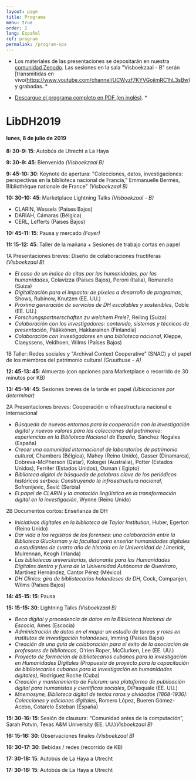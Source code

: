 ```yaml
---
layout: page
title: Programa
menu: true
order: 2
lang: Español
ref: program
permalink: /program-spa
---
```



* Los materiales de las presentaciones se depositarán en nuestra [comunidad Zenodo](https://zenodo.org/communities/libraries-as-research-partner-2019/). Las sesiones en la sala "Visboekzaal - B" serán [transmitidas en vivo(https://www.youtube.com/channel/UCWyzf7KYVGojimRC1hL3sBw) y grabadas. *

* [Descargue el programa completo en PDF (en inglés)](https://adholibdh.github.io/dh2019-preconference/assets/pdfs/LibDH2019_Programme.pdf). *

# LibDH2019

#### lunes, 8 de julio de 2019

**8: 30-9: 15**: Autobús de Utrecht a La Haya

**9: 30-9: 45**: Bienvenida *(Visboekzaal B)*

**9: 45-10: 30**: Keynote de apertura: "Colecciones, datos, investigaciones: perspectivas en la biblioteca nacional de Francia," Emmanuelle Bermès, Bibliothèque nationale de France" *(Visboekzaal B)*

**10: 30-10: 45**: Marketplace Lightning Talks *(Visboekzaal - B)*
* CLARIN, Wessels (Países Bajos)
* DARIAH, Cámaras (Bélgica)
* CERL, Lefferts (Países Bajos)

**10: 45-11: 15**: Pausa y mercado *(Foyer)*

**11: 15-12: 45**: Taller de la mañana + Sesiones de trabajo cortas en papel

1A Presentaciones breves: Diseño de colaboraciones fructíferas *(Visboekzaal B)*
* *El caso de un índice de citas por las humanidades, por las humanidades*, Colavizza (Países Bajos), Peroni (Italia), Romanello (Suiza)
* *Digitalización para el impacto: de píxeles a desarrollo de programas*, Shows, Rubinow, Knutzen (EE. UU.)
* *Próxima generación de servicios de DH escalables y sostenibles*, Coble (EE. UU.)
* *Forschungspartnerschaften zu welchem Preis?*, Reiling (Suiza)
* *Colaboración con los investigadores: contenido, sistemas y técnicas de presentación*, Pääkkönen, Hakkarainen (Finlandia)
* *Colaboración con investigadores en una biblioteca nacional*, Kleppe, Claeyssens, Veldhoen, Wilms (Países Bajos)

1B Taller: Redes sociales y "Archival Context Cooperative" (SNAC) y el papel de los miembros del patrimonio cultural *(Gruuthuse - A)*

**12: 45-13: 45**: Almuerzo (con opciones para Marketplace o recorrido de 30 minutos por KB)

**13: 45-14: 45**: Sesiones breves de la tarde en papel *(Ubicaciones por determinar)*

2A Presentaciones breves: Cooperación e infraestructura nacional e internacional
* *Búsqueda de nuevos entornos para la cooperación con la investigación digital y nuevos valores para las colecciones del patrimonio: experiencias en la Biblioteca Nacional de España*, Sánchez Nogales (España)
* *Crecer una comunidad internacional de laboratorios de patrimonio cultural*, Chambers (Bélgica), Mahey (Reino Unido), Gasser (Dinamarca), Dobreva-McPherson (Qatar), Kokegei (Australia), Potter (Estados Unidos), Ferriter (Estados Unidos), Osman ( Egipto)
* *Biblioteca digital de búsqueda de palabras clave de los periódicos históricos serbios: Construyendo la infraestructura nacional*, Sofronijevic, Šević (Serbia)
* *El papel de CLARIN y la anotación lingüística en la transformación digital en la investigación*, Wynne (Reino Unido)

2B Documentos cortos: Enseñanza de DH
* *Iniciativas digitales en la biblioteca de Taylor Institution*, Huber, Egerton (Reino Unido)
* *Dar vida a los registros de los forenses: una colaboración entre la Biblioteca Glucksman y la facultad para enseñar humanidades digitales a estudiantes de cuarto año de historia en la Universidad de Limerick*, Mulrennan, Keogh (Irlanda)
* *Las bibliotecas universitarias, detonante para las Humanidades Digitales dentro y fuera de la Universidad Autónoma de Querétaro*, Martínez Hernández, Cantor Pérez (México)
* *DH Clinics: gira de bibliotecarios holandeses de DH*, Cock, Companjen, Wilms (Países Bajos)

**14: 45-15: 15**: Pausa

**15: 15-15: 30**: Lightning Talks *(Visboekzaal B)*
* *Beca digital y procedencia de datos en la Biblioteca Nacional de Escocia*, Ames (Escocia)
* *Administración de datos en el mapa: un estudio de tareas y roles en institutos de investigación holandeses*, Imming (Países Bajos)
* *Creación de una guía de colaboración para el éxito de la asociación de profesores de bibliotecas*, O'rien Roper, McClurken, Lee (EE. UU.)
* *Proyecto de formación de bibliotecarios cubanos para la investigación en Humanidades Digitales (Propuesta de proyecto para la capacitación de bibliotecarios cubanos para la investigación en humanidades digitales)*, Rodríguez Roche (Cuba)
* *Creación y mantenimiento de Fulcrum: una plataforma de publicación digital para humanistas y científicos sociales*, DiPasquale (EE. UU.)
* *Mnemosyne, Biblioteca digital de textos raros y olvidados (1868-1936): Colecciones y ediciones digitales*, Romero López, Bueren Gómez-Acebo, Cotarelo Esteban (España)

**15: 30-16: 15**: Sesión de clausura: “Comunidad antes de la computación”, Sarah Potvin, Texas A&M University (EE. UU.)*Visboekzaal B)*

**16: 15-16: 30**: Observaciones finales *(Visboekzaal B)*

**16: 30-17: 30**: Bebidas / redes (recorrido de KB)

**17: 30-18: 15**: Autobús de La Haya a Utrecht

**17: 30-18: 15**: Autobús de La Haya a Utrecht
